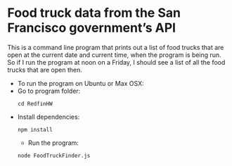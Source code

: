# Food truck data from the San Francisco government’s API
This is a command line program that prints out a list of food trucks that are open at the current date and current time, when the program is being run. So if I run the program at noon on a Friday, I should see a list of all the food trucks that are open then.
- To run the program on Ubuntu or Max OSX:
- Go to program folder:
    ```
    cd RedfinHW
    ```
- Install dependencies:
    ```
    npm install
    ```
    - Run the program:
    ```
    node FoodTruckFinder.js
    ```
